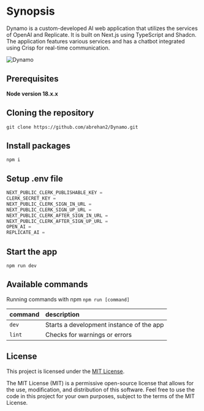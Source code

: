 # Synopsis

Dynamo is a custom-developed AI web application that utilizes the services of OpenAI and Replicate. It is built on Next.js using TypeScript and Shadcn. The application features various services and has a chatbot integrated using Crisp for real-time communication.

![Dynamo](https://github.com/abrehan2/Dynamo/assets/100872683/7ae6e14c-f4d7-4180-9c98-8d7a962b36e8)

## Prerequisites

**Node version 18.x.x**

## Cloning the repository

```shell
git clone https://github.com/abrehan2/Dynamo.git
```

## Install packages

```shell
npm i
```

## Setup .env file

```js
NEXT_PUBLIC_CLERK_PUBLISHABLE_KEY =
CLERK_SECRET_KEY =
NEXT_PUBLIC_CLERK_SIGN_IN_URL =
NEXT_PUBLIC_CLERK_SIGN_UP_URL =
NEXT_PUBLIC_CLERK_AFTER_SIGN_IN_URL =
NEXT_PUBLIC_CLERK_AFTER_SIGN_UP_URL =
OPEN_AI =
REPLICATE_AI =
```

## Start the app

```shell
npm run dev
```

## Available commands

Running commands with npm `npm run [command]`

| command         | description                              |
| :-------------- | :--------------------------------------- |
| `dev`           | Starts a development instance of the app |
| `lint`          | Checks for warnings or errors            |


## License

This project is licensed under the [MIT License](LICENSE).

The MIT License (MIT) is a permissive open-source license that allows for the use, modification, and distribution of this software. Feel free to use the code in this project for your own purposes, subject to the terms of the MIT License.

